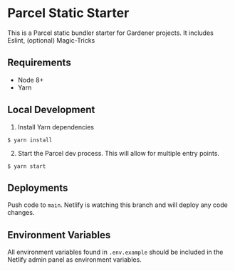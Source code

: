 # Parcel Static Starter

This is a Parcel static bundler starter for Gardener projects. It includes Eslint, (optional) Magic-Tricks

## Requirements
- Node 8+
- Yarn

## Local Development

1. Install Yarn dependencies
```
$ yarn install
```
2. Start the Parcel dev process. This will allow for multiple entry points.
```
$ yarn start
```

## Deployments
Push code to `main`. Netlify is watching this branch and will deploy any code changes.

## Environment Variables
All environment variables found in `.env.example` should be included in the Netlify admin panel as environment variables.
